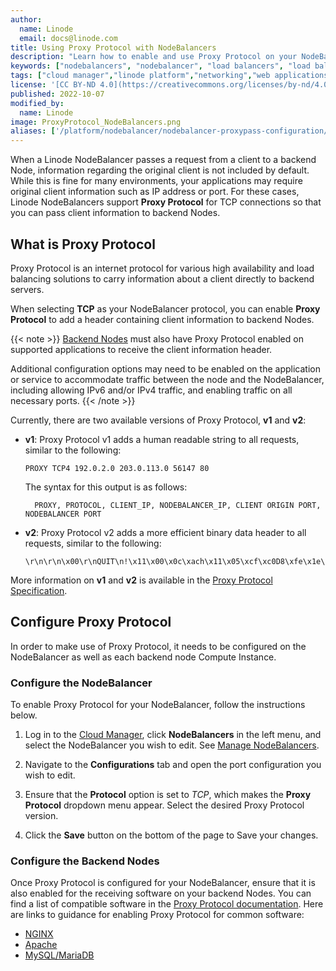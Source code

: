 ```yaml
---
author:
  name: Linode
  email: docs@linode.com
title: Using Proxy Protocol with NodeBalancers
description: "Learn how to enable and use Proxy Protocol on your NodeBalancer to send client connection details to the backend nodes."
keywords: ["nodebalancers", "nodebalancer", "load balancers", "load balancer", "load balancing", "high availability", "ha", "proxy protocol", "proxy"]
tags: ["cloud manager","linode platform","networking","web applications"]
license: '[CC BY-ND 4.0](https://creativecommons.org/licenses/by-nd/4.0)'
published: 2022-10-07
modified_by:
  name: Linode
image: ProxyProtocol_NodeBalancers.png
aliases: ['/platform/nodebalancer/nodebalancer-proxypass-configuration/','/guides/nodebalancer-proxypass-configuration/']
---
```


When a Linode NodeBalancer passes a request from a client to a backend Node, information regarding the original client is not included by default. While this is fine for many environments, your applications may require original client information such as IP address or port. For these cases, Linode NodeBalancers support **Proxy Protocol** for TCP connections so that you can pass client information to backend Nodes.

## What is Proxy Protocol

Proxy Protocol is an internet protocol for various high availability and load balancing solutions to carry information about a client directly to backend servers.

When selecting **TCP** as your NodeBalancer protocol, you can enable **Proxy Protocol** to add a header containing client information to backend Nodes.

{{< note >}}
[Backend Nodes](#configure-backend-node-proxy-protocol) must also have Proxy Protocol enabled on supported applications to receive the client information header.

Additional configuration options may need to be enabled on the application or service to accommodate traffic between the node and the NodeBalancer, including allowing IPv6 and/or IPv4 traffic, and enabling traffic on all necessary ports.
{{< /note >}}

Currently, there are two available versions of Proxy Protocol, **v1** and **v2**:

- **v1**: Proxy Protocol v1 adds a human readable string to all requests, similar to the following:

    ```output
    PROXY TCP4 192.0.2.0 203.0.113.0 56147 80
    ```

    The syntax for this output is as follows:

        PROXY, PROTOCOL, CLIENT_IP, NODEBALANCER_IP, CLIENT ORIGIN PORT, NODEBALANCER PORT

- **v2**: Proxy Protocol v2 adds a more efficient binary data header to all requests, similar to the following:

    ```output
    \r\n\r\n\x00\r\nQUIT\n!\x11\x00\x0c\xach\x11\x05\xcf\xc0D8\xfe\x1e\x04\xd2
    ```

More information on **v1** and **v2** is available in the [Proxy Protocol Specification](http://www.haproxy.org/download/1.8/doc/proxy-protocol.txt).

## Configure Proxy Protocol

In order to make use of Proxy Protocol, it needs to be configured on the NodeBalancer as well as each backend node Compute Instance.

### Configure the NodeBalancer

To enable Proxy Protocol for your NodeBalancer, follow the instructions below.

1.  Log in to the [Cloud Manager](http://cloud.linode.com), click **NodeBalancers** in the left menu, and select the NodeBalancer you wish to edit. See [Manage NodeBalancers](/docs/products/networking/nodebalancers/guides/manage/).

1.  Navigate to the **Configurations** tab and open the port configuration you wish to edit.

1.  Ensure that the **Protocol** option is set to *TCP*, which makes the **Proxy Protocol** dropdown menu appear. Select the desired Proxy Protocol version.

1.  Click the **Save** button on the bottom of the page to Save your changes.

### Configure the Backend Nodes

Once Proxy Protocol is configured for your NodeBalancer, ensure that it is also enabled for the receiving software on your backend Nodes. You can find a list of compatible software in the [Proxy Protocol documentation](https://www.haproxy.com/blog/haproxy/proxy-protocol/). Here are links to guidance for enabling Proxy Protocol for common software:

-   [NGINX](https://docs.nginx.com/nginx/admin-guide/load-balancer/using-proxy-protocol/)
-   [Apache](https://httpd.apache.org/docs/2.4/mod/mod_remoteip.html)
-   [MySQL/MariaDB](https://mariadb.com/kb/en/proxy-protocol-support/)
